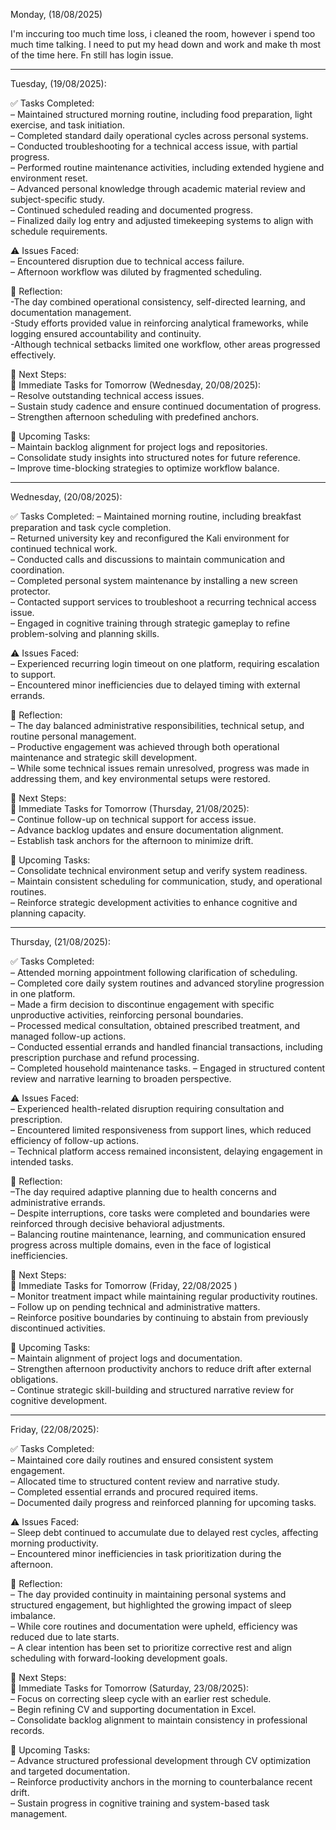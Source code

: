 Monday, (18/08/2025)

I'm inccuring too much time loss, i cleaned the room, however i spend too much time talking.
 I need to put my head down and work and make th most of the time here. Fn still has login issue.

----------------------------------------------------------------------------------------------------------------------------------------------------------------------------------
Tuesday, (19/08/2025):  

✅ Tasks Completed:  
– Maintained structured morning routine, including food preparation, light exercise, and task initiation.  
– Completed standard daily operational cycles across personal systems.  
– Conducted troubleshooting for a technical access issue, with partial progress.  
– Performed routine maintenance activities, including extended hygiene and environment reset.  
– Advanced personal knowledge through academic material review and subject-specific study.  
– Continued scheduled reading and documented progress.  
– Finalized daily log entry and adjusted timekeeping systems to align with schedule requirements.  

⚠️ Issues Faced:  
– Encountered disruption due to technical access failure.  
– Afternoon workflow was diluted by fragmented scheduling.  

📝 Reflection:  
-The day combined operational consistency, self-directed learning, and documentation management.  
-Study efforts provided value in reinforcing analytical frameworks, while logging ensured accountability and continuity.  
-Although technical setbacks limited one workflow, other areas progressed effectively.  

📌 Next Steps:  
🔔 Immediate Tasks for Tomorrow (Wednesday, 20/08/2025):  
– Resolve outstanding technical access issues.  
– Sustain study cadence and ensure continued documentation of progress.  
– Strengthen afternoon scheduling with predefined anchors.  

📅 Upcoming Tasks:  
– Maintain backlog alignment for project logs and repositories.  
– Consolidate study insights into structured notes for future reference.  
– Improve time-blocking strategies to optimize workflow balance.  

----------------------------------------------------------------------------------------------------------------------------------------------------------------------------------
Wednesday, (20/08/2025):

✅ Tasks Completed:
– Maintained morning routine, including breakfast preparation and task cycle completion.  
– Returned university key and reconfigured the Kali environment for continued technical work.  
– Conducted calls and discussions to maintain communication and coordination.  
– Completed personal system maintenance by installing a new screen protector.  
– Contacted support services to troubleshoot a recurring technical access issue.  
– Engaged in cognitive training through strategic gameplay to refine problem-solving and planning skills.  

⚠️ Issues Faced:  
– Experienced recurring login timeout on one platform, requiring escalation to support.  
– Encountered minor inefficiencies due to delayed timing with external errands.  

📝 Reflection:  
– The day balanced administrative responsibilities, technical setup, and routine personal management.  
– Productive engagement was achieved through both operational maintenance and strategic skill development.  
– While some technical issues remain unresolved, progress was made in addressing them, and key environmental setups were restored.  

📌 Next Steps:  
🔔 Immediate Tasks for Tomorrow (Thursday, 21/08/2025):  
– Continue follow-up on technical support for access issue.  
– Advance backlog updates and ensure documentation alignment.  
– Establish task anchors for the afternoon to minimize drift.  

📅 Upcoming Tasks:  
– Consolidate technical environment setup and verify system readiness.  
– Maintain consistent scheduling for communication, study, and operational routines.  
– Reinforce strategic development activities to enhance cognitive and planning capacity.  

----------------------------------------------------------------------------------------------------------------------------------------------------------------------------------
Thursday, (21/08/2025):

✅ Tasks Completed:  
– Attended morning appointment following clarification of scheduling.  
– Completed core daily system routines and advanced storyline progression in one platform.  
– Made a firm decision to discontinue engagement with specific unproductive activities, reinforcing personal boundaries.  
– Processed medical consultation, obtained prescribed treatment, and managed follow-up actions.  
– Conducted essential errands and handled financial transactions, including prescription purchase and refund processing.  
– Completed household maintenance tasks.
– Engaged in structured content review and narrative learning to broaden perspective.

⚠️ Issues Faced:  
– Experienced health-related disruption requiring consultation and prescription.  
– Encountered limited responsiveness from support lines, which reduced efficiency of follow-up actions.  
– Technical platform access remained inconsistent, delaying engagement in intended tasks.  

📝 Reflection:  
–The day required adaptive planning due to health concerns and administrative errands.  
– Despite interruptions, core tasks were completed and boundaries were reinforced through decisive behavioral adjustments.  
– Balancing routine maintenance, learning, and communication ensured progress across multiple domains, even in the face of logistical inefficiencies.  

📌 Next Steps:  
🔔 Immediate Tasks for Tomorrow (Friday, 22/08/2025 )  
– Monitor treatment impact while maintaining regular productivity routines.  
– Follow up on pending technical and administrative matters.  
– Reinforce positive boundaries by continuing to abstain from previously discontinued activities.  

📅 Upcoming Tasks:  
– Maintain alignment of project logs and documentation.  
– Strengthen afternoon productivity anchors to reduce drift after external obligations.  
– Continue strategic skill-building and structured narrative review for cognitive development.  

----------------------------------------------------------------------------------------------------------------------------------------------------------------------------------
Friday, (22/08/2025):

✅ Tasks Completed:  
– Maintained core daily routines and ensured consistent system engagement.  
– Allocated time to structured content review and narrative study.  
– Completed essential errands and procured required items.  
– Documented daily progress and reinforced planning for upcoming tasks.  

⚠️ Issues Faced:  
– Sleep debt continued to accumulate due to delayed rest cycles, affecting morning productivity.  
– Encountered minor inefficiencies in task prioritization during the afternoon.  

📝 Reflection:  
– The day provided continuity in maintaining personal systems and structured engagement, but highlighted the growing impact of sleep imbalance.  
– While core routines and documentation were upheld, efficiency was reduced due to late starts.  
– A clear intention has been set to prioritize corrective rest and align scheduling with forward-looking development goals.  

📌 Next Steps:  
🔔 Immediate Tasks for Tomorrow (Saturday, 23/08/2025):  
– Focus on correcting sleep cycle with an earlier rest schedule.  
– Begin refining CV and supporting documentation in Excel.  
– Consolidate backlog alignment to maintain consistency in professional records.  

📅 Upcoming Tasks:  
– Advance structured professional development through CV optimization and targeted documentation.  
– Reinforce productivity anchors in the morning to counterbalance recent drift.  
– Sustain progress in cognitive training and system-based task management.  
